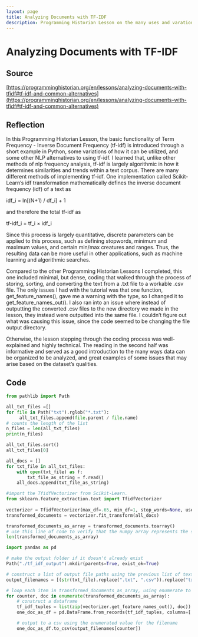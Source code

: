 ```yaml
---
layout: page
title: Analyzing Documents with TF-IDF
description: Programming Historian Lesson on the many uses and varations of TF-IDF in NLP
---
```


# Analyzing Documents with TF-IDF

## Source

[https://programminghistorian.org/en/lessons/analyzing-documents-with-tfidf#tf-idf-and-common-alternatives](https://programminghistorian.org/en/lessons/analyzing-documents-with-tfidf#tf-idf-and-common-alternatives)

## Reflection

In this Programming Historian Lesson, the basic functionality of Term Frequency - Inverse Document Frequency (tf-idf) is introduced through a short example in Python, some variations of how it can be utilized, and some other NLP alternatives to using tf-idf. I learned that, unlike other methods of nlp frequency analysis, tf-idf is largely algorithmic in how it determines similarities and trends within a text corpus. There are many different methods of implementing tf-idf. One implementation called Scikit-Learn’s idf transformation mathematically defines the inverse document frequency (idf) of a text as

idf_i = ln[(N+1) / df_i] + 1

and therefore the total tf-idf  as

tf-idf_i = tf_i × idf_i

Since this process is largely quantitative, discrete parameters can be applied to this process, such as defining stopwords, minimum and maximum values, and certain min/max creatures and ranges. Thus, the resulting data can be more useful in other applications, such as machine learning and algorithmic searches. 

Compared to the other Programming Historian Lessons I completed, this one included minimal, but dense, coding that walked through the process of storing, sorting, and converting the text from a .txt file to a workable .csv file. The only issues I had with the tutorial was that one function, get_feature_names(), gave me a warning with the type, so I changed it to get_feature_names_out(). I also ran into an issue where instead of outputting the converted .csv files to the new directory we made in the lesson, they instead were outputted into the same file. I couldn’t figure out what was causing this issue, since the code seemed to be changing the file output directory.

Otherwise, the lesson stepping through the coding process was well-explained and highly technical. The reading in the second half was informative and served as a good introduction to the many ways data can be organized to be analyzed, and great examples of some issues that may arise based on the dataset’s qualities. 


## Code


```python
from pathlib import Path

all_txt_files =[]
for file in Path("txt").rglob("*.txt"):
     all_txt_files.append(file.parent / file.name)
# counts the length of the list
n_files = len(all_txt_files)
print(n_files)
```


```python
all_txt_files.sort()
all_txt_files[0]
```


```python
all_docs = []
for txt_file in all_txt_files:
    with open(txt_file) as f:
        txt_file_as_string = f.read()
    all_docs.append(txt_file_as_string)
```


```python
#import the TfidfVectorizer from Scikit-Learn.  
from sklearn.feature_extraction.text import TfidfVectorizer
 
vectorizer = TfidfVectorizer(max_df=.65, min_df=1, stop_words=None, use_idf=True, norm=None)
transformed_documents = vectorizer.fit_transform(all_docs)
```


```python
transformed_documents_as_array = transformed_documents.toarray()
# use this line of code to verify that the numpy array represents the same number of documents that we have in the file list
len(transformed_documents_as_array)
```


```python
import pandas as pd

# make the output folder if it doesn't already exist
Path("./tf_idf_output").mkdir(parents=True, exist_ok=True)
```


```python
# construct a list of output file paths using the previous list of text files the relative path for tf_idf_output
output_filenames = [(str(txt_file).replace(".txt", ".csv")).replace("txt/", "tf_idf_output/") for txt_file in all_txt_files]

# loop each item in transformed_documents_as_array, using enumerate to keep track of the current position
for counter, doc in enumerate(transformed_documents_as_array):
    # construct a dataframe
    tf_idf_tuples = list(zip(vectorizer.get_feature_names_out(), doc))
    one_doc_as_df = pd.DataFrame.from_records(tf_idf_tuples, columns=['term', 'score']).sort_values(by='score', ascending=False).reset_index(drop=True)

    # output to a csv using the enumerated value for the filename
    one_doc_as_df.to_csv(output_filenames[counter])
```
